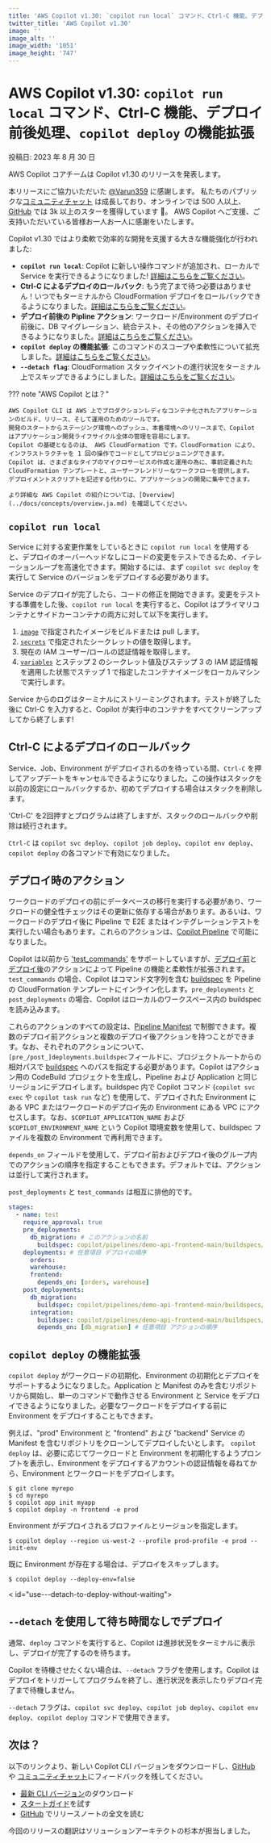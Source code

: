 ```yaml
---
title: 'AWS Copilot v1.30: `copilot run local` コマンド、Ctrl-C 機能、デプロイ前後処理、`copilot deploy` の機能拡張'
twitter_title: 'AWS Copilot v1.30'
image: ''
image_alt: ''
image_width: '1051'
image_height: '747'
---
```


# AWS Copilot v1.30: `copilot run local` コマンド、Ctrl-C 機能、デプロイ前後処理、`copilot deploy` の機能拡張

投稿日: 2023 年 8 月 30 日

AWS Copilot コアチームは Copilot v1.30 のリリースを発表します。

本リリースにご協力いただいた [@Varun359](https://github.com/Varun359) に感謝します。
私たちのパブリックな[コミュニティチャット](https://app.gitter.im/#/room/#aws_copilot-cli:gitter.im) は成長しており、オンラインでは 500 人以上、[GitHub](http://github.com/aws/copilot-cli/) では 3k 以上のスターを獲得しています 🚀。
AWS Copilot へご支援、ご支持いただいている皆様お一人お一人に感謝をいたします。

Copilot v1.30 ではより柔軟で効率的な開発を支援する大きな機能強化が行われました:

- **`copilot run local`**: Copilot に新しい操作コマンドが追加され、ローカルで Service を実行できるようになりました! [詳細はこちらをご覧ください](#copilot-run-local)。
- **Ctrl-C によるデプロイのロールバック**: もう完了まで待つ必要はありません！いつでもターミナルから CloudFormation デプロイをロールバックできるようになりました。[詳細はこちらをご覧ください](#roll-back-deployments-with-ctrl-c)。
- **デプロイ前後の Pipline アクション**: ワークロード/Environment のデプロイ前後に、DB マイグレーション、統合テスト、その他のアクションを挿入できるようになりました。[詳細はこちらをご覧ください](#deployment-actions)。
- **`copilot deploy` の機能拡張**: このコマンドのスコープや柔軟性について拡充しました。[詳細はこちらをご覧ください](#copilot-deploy-enhancements)。
- **`--detach flag`**: CloudFormation スタックイベントの進行状況をターミナル上でスキップできるようにしました。[詳細はこちらをご覧ください](#use---detach-to-deploy-without-waiting)。

??? note "AWS Copilot とは？"

    AWS Copilot CLI は AWS 上でプロダクションレディなコンテナ化されたアプリケーションのビルド、リリース、そして運用のためのツールです。
    開発のスタートからステージング環境へのプッシュ、本番環境へのリリースまで、Copilot はアプリケーション開発ライフサイクル全体の管理を容易にします。
    Copilot の基礎となるのは、 AWS CloudFormation です。CloudFormation により、インフラストラクチャを 1 回の操作でコードとしてプロビジョニングできます。
    Copilot は、さまざまなタイプのマイクロサービスの作成と運用の為に、事前定義された CloudFormation テンプレートと、ユーザーフレンドリーなワークフローを提供します。
    デプロイメントスクリプトを記述する代わりに、アプリケーションの開発に集中できます。

    より詳細な AWS Copilot の紹介については、[Overview](../docs/concepts/overview.ja.md) を確認してください。

<a id="copilot-run-local"></a>
## `copilot run local`
Service に対する変更作業をしているときに `copilot run local` を使用すると、デプロイのオーバーヘッドなしにコードの変更をテストできるため、イテレーションループを高速化できます。開始するには、まず `copilot svc deploy` を実行して Service のバージョンをデプロイする必要があります。

Service のデプロイが完了したら、コードの修正を開始できます。変更をテストする準備をした後、`copilot run local` を実行すると、Copilot はプライマリコンテナとサイドカーコンテナの両方に対して以下を実行します。

1. [`image`](../docs/manifest/lb-web-service.ja.md#image) で指定されたイメージをビルドまたは pull します。
2. [`secrets`](../docs/manifest/lb-web-service.ja.md#secrets) で指定されたシークレットの値を取得します。
3. 現在の IAM ユーザー/ロールの認証情報を取得します。
4. [`variables`](../docs/manifest/lb-web-service.ja.md#variables) とステップ 2 のシークレット値及びステップ 3 の IAM 認証情報を適用した状態でステップ 1 で指定したコンテナイメージをローカルマシンで実行します。


Service からのログはターミナルにストリーミングされます。テストが終了した後に Ctrl-C を入力すると、Copilot が実行中のコンテナをすべてクリーンアップしてから終了します!

<a id="roll-back-deployments-with-ctrl-c"></a>
## Ctrl-C によるデプロイのロールバック

Service、Job、Environment がデプロイされるのを待っている間、`Ctrl-C` を押してアップデートをキャンセルできるようになりました。この操作はスタックを以前の設定にロールバックするか、初めてデプロイする場合はスタックを削除します。

'Ctrl-C' を2回押すとプログラムは終了しますが、スタックのロールバックや削除は続行されます。

`Ctrl-C` は `copilot svc deploy`、`copilot job deploy`、`copilot env deploy`、`copilot deploy` の各コマンドで有効になりました。

<a id="deployment-actions"></a>
## デプロイ時のアクション
ワークロードのデプロイの前にデータベースの移行を実行する必要があり、ワークロードの健全性チェックはその更新に依存する場合があります。あるいは、ワークロードのデプロイ後に Pipeline で E2E またはインテグレーションテストを実行したい場合もあります。これらのアクションは、[Copilot Pipeline](../docs/concepts/pipelines.ja.md) で可能になりました。

Copilot は以前から ['test_commands'](https://aws.github.io/copilot-cli/docs/manifest/pipeline/#stages-test-cmds) をサポートしていますが、[デプロイ前](https://aws.github.io/copilot-cli/docs/manifest/pipeline/#stages-predeployments)と[デプロイ後](https://aws.github.io/copilot-cli/docs/manifest/pipeline/#stages-postdeployments)のアクションによって Pipeline の機能と柔軟性が拡張されます。`test_commands` の場合、Copilot はコマンド文字列を含む [buildspec](https://docs.aws.amazon.com/codebuild/latest/userguide/build-spec-ref.html) を Pipeline の CloudFormation テンプレートにインライン化します。`pre_deployments` と `post_deployments` の場合、Copilot はローカルのワークスペース内の buildspec を読み込みます。

これらのアクションのすべての設定は、[Pipeline Manifest](../docs/manifest/pipeline.ja.md) で制御できます。複数のデプロイ前アクションと複数のデプロイ後アクションを持つことができます。なお、それぞれのアクションについて、`[pre_/post_]deployments.buildspec`フィールドに、プロジェクトルートからの相対パスで [buildspec](https://docs.aws.amazon.com/codebuild/latest/userguide/build-spec-ref.html) へのパスを指定する必要があります。Copilot はアクション用の CodeBuild プロジェクトを生成し、Pipeline および Application と同じリージョンにデプロイします。buildspec 内で Copilot コマンド (`copilot svc exec` や `copilot task run` など) を使用して、デプロイされた Environment にある VPC またはワークロードのデプロイ先の Environment にある VPC にアクセスします。なお、`$COPILOT_APPLICATION_NAME` および `$COPILOT_ENVIRONMENT_NAME` という Copilot 環境変数を使用して、buildspec ファイルを複数の Environment で再利用できます。

`depends_on` フィールドを使用して、デプロイ前およびデプロイ後のグループ内でのアクションの順序を指定することもできます。デフォルトでは、アクションは並行して実行されます。

`post_deployments` と `test_commands` は相互に排他的です。
```yaml
stages:
  - name: test
    require_approval: true
    pre_deployments:
      db_migration: # このアクションの名前
        buildspec: copilot/pipelines/demo-api-frontend-main/buildspecs/buildspec.yml # buildspec へのパス
    deployments: # 任意項目 デプロイの順序
      orders:
      warehouse:
      frontend:
        depends_on: [orders, warehouse]
    post_deployments:
      db_migration:
        buildspec: copilot/pipelines/demo-api-frontend-main/buildspecs/post_buildspec.yml
      integration:
        buildspec: copilot/pipelines/demo-api-frontend-main/buildspecs/integ-buildspec.yml
        depends_on: [db_migration] # 任意項目 アクションの順序
```

<a id="copilot-deploy-enhancements"></a>
## `copilot deploy` の機能拡張
`copilot deploy` がワークロードの初期化、Environment の初期化とデプロイをサポートするようになりました。Application と Manifest のみを含むリポジトリから開始し、単一のコマンドで動作させる Environment と Service をデプロイできるようになりました。必要なワークロードをデプロイする前に Environment をデプロイすることもできます。

例えば、"prod" Environment と "frontend" および "backend" Service の Manifest を含むリポジトリをクローンしてデプロイしたいとします。
`copilot deploy` は、必要に応じてワークロードと Environment を初期化するようプロンプトを表示し、Environment をデプロイするアカウントの認証情報を尋ねてから、Environment とワークロードをデプロイします。
```console
$ git clone myrepo
$ cd myrepo
$ copilot app init myapp
$ copilot deploy -n frontend -e prod
```

Environment がデプロイされるプロファイルとリージョンを指定します。
```console
$ copilot deploy --region us-west-2 --profile prod-profile -e prod --init-env
```

既に Environment が存在する場合は、デプロイをスキップします。
```console
$ copilot deploy --deploy-env=false 
```

< id="use---detach-to-deploy-without-waiting"></a>
## `--detach` を使用して待ち時間なしでデプロイ

通常、`deploy` コマンドを実行すると、Copilot は進捗状況をターミナルに表示し、デプロイが完了するのを待ちます。

Copilot を待機させたくない場合は、`--detach` フラグを使用します。Copilot はデプロイをトリガーしてプログラムを終了し、進行状況を表示したりデプロイ完了まで待機しません。

`--detach` フラグは、`copilot svc deploy`、`copilot job deploy`、`copilot env deploy`、`copilot deploy` コマンドで使用できます。

## 次は？

以下のリンクより、新しい Copilot CLI バージョンをダウンロードし、[GitHub](https://github.com/aws/copilot-cli/) や [コミュニティチャット](https://gitter.im/aws/copilot-cli)にフィードバックを残してください。

- [最新 CLI バージョン](../docs/getting-started/install.ja.md)のダウンロード
- [スタートガイド](../docs/getting-started/first-app-tutorial.ja.md)を試す
- [GitHub](https://github.com/aws/copilot-cli/releases/tag/v1.30.0) でリリースノートの全文を読む

今回のリリースの翻訳はソリューションアーキテクトの杉本が担当しました。
